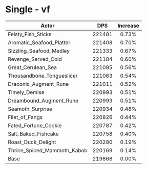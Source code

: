 # Single - vf
| Actor | DPS | Increase |
|---|:---:|:---:|
|Feisty_Fish_Sticks|221481|0.73%|
|Aromatic_Seafood_Platter|221408|0.70%|
|Sizzling_Seafood_Medley|221333|0.67%|
|Revenge_Served_Cold|221184|0.60%|
|Great_Cerulean_Sea|221095|0.56%|
|Thousandbone_Tongueslicer|221063|0.54%|
|Draconic_Augment_Rune|221011|0.52%|
|Timely_Demise|220993|0.51%|
|Dreambound_Augment_Rune|220993|0.51%|
|Seamoth_Surprise|220934|0.48%|
|Filet_of_Fangs|220826|0.44%|
|Fated_Fortune_Cookie|220787|0.42%|
|Salt_Baked_Fishcake|220758|0.40%|
|Roast_Duck_Delight|220280|0.19%|
|Thrice_Spiced_Mammoth_Kabob|220169|0.14%|
|Base|219868|0.00%|
